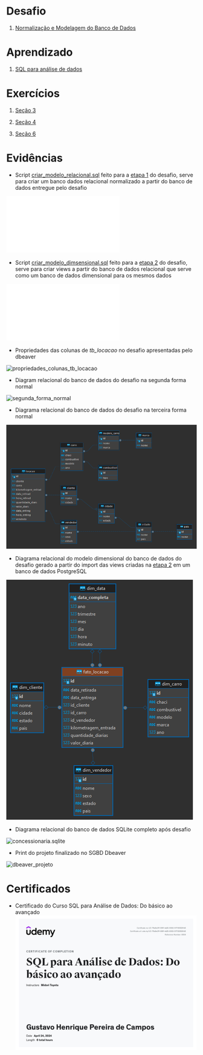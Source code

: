 # Desafio

1. [Normalização e Modelagem do Banco de Dados](Desafios/)

# Aprendizado

1. [SQL para análise de dados](Aprendizado/SQL%20para%20análise%20de%20dados.md)

# Exercícios

1. [Seção 3](Exercícios/Seção%203/)

2. [Seção 4](Exercícios/Seção%204/)

3. [Seção 6](Exercícios/Seção%206/)


# Evidências

* Script [criar_modelo_relacional.sql](Desafios/Etapa-1/criar_modelo_relacional.sql) feito para a [etapa 1](Desafios/Etapa-1/) do desafio, serve para criar um banco dados relacional normalizado a partir do banco de dados entregue pelo desafio 

![criar_modelo_relacional.sql](Desafios/Etapa-1/criar_modelo_relacional.sql)

* Script [criar_modelo_dimsensional.sql](Desafios/Etapa-2/criar_modelo_dimensional.sql) feito para a [etapa 2](Desafios/Etapa-2/) do desafio, serve para criar views a partir do banco de dados relacional que serve como um banco de dados dimensional para os mesmos dados

![criar_modelo_dimensional.sql](Desafios/Etapa-2/criar_modelo_dimensional.sql)

* Propriedades das colunas de *tb_locacao* no desafio apresentadas pelo dbeaver

![propriedades_colunas_tb_locacao](Evidências/propriedades_colunas_tb_locacao.png)

* Diagram relacional do banco de dados do desafio na segunda forma normal

![segunda_forma_normal](Evidências/segunda_forma_normal.png)

* Diagrama relacional do banco de dados do desafio na terceira forma normal

![concessionaria_relacional](Evidências/concessionaria_relacional.png)

* Diagrama relacional do modelo dimensional do banco de dados do desafio gerado a partir do import das views criadas na [etapa 2](Desafios/Etapa-2/) em um banco de dados PostgreSQL

![concessionaria_dimensional](Evidências/concessionaria_dimensional.png)

* Diagrama relacional do banco de dados SQLite completo após desafio

![concessionaria.sqlite](Evidências/concessionaria.sqlite.png)

* Print do projeto finalizado no SGBD Dbeaver

![dbeaver_projeto](Evidências/dbeaver_projeto.png)


# Certificados

- Certificado do Curso SQL para Análise de Dados: Do básico ao avançado
![Curso SQL para Análise de Dados: do básico ao avançado](Certificados/SQL%20para%20Análise%20de%20Dados%20Do%20básico%20ao%20avançado.jpg)
